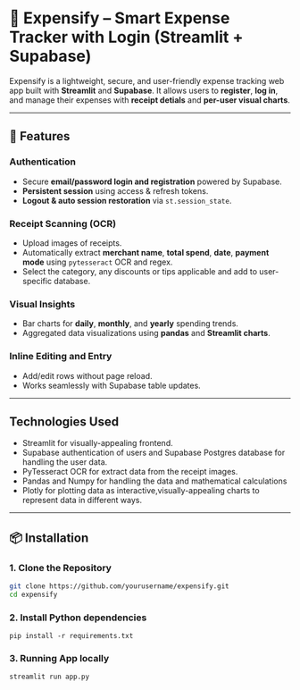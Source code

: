 # 💸 Expensify – Smart Expense Tracker with Login (Streamlit + Supabase)

Expensify is a lightweight, secure, and user-friendly expense tracking web app built with **Streamlit** and **Supabase**. It allows users to **register**, **log in**, and manage their expenses with **receipt detials** and **per-user visual charts**.

---

## 🚀 Features

### Authentication
- Secure **email/password login and registration** powered by Supabase.
- **Persistent session** using access & refresh tokens.
- **Logout & auto session restoration** via `st.session_state`.

### Receipt Scanning (OCR)
- Upload images of receipts.
- Automatically extract **merchant name**, **total spend**, **date**, **payment mode** using `pytesseract` OCR and regex.
- Select the category, any discounts or tips applicable and add to user-specific database.

### Visual Insights
- Bar charts for **daily**, **monthly**, and **yearly** spending trends.
- Aggregated data visualizations using **pandas** and **Streamlit charts**.

### Inline Editing and Entry
- Add/edit rows without page reload.
- Works seamlessly with Supabase table updates.

---

## Technologies Used
- Streamlit for visually-appealing frontend.
- Supabase authentication of users and Supabase Postgres database for handling the user data.
- PyTesseract OCR for extract data from the receipt images.
- Pandas and Numpy for handling the data and mathematical calculations
- Plotly for plotting data as interactive,visually-appealing charts to represent data in different ways.

---

## 📦 Installation

### 1. Clone the Repository
```bash
git clone https://github.com/yourusername/expensify.git
cd expensify
```
### 2. Install Python dependencies
```
pip install -r requirements.txt
```
### 3. Running App locally
```
streamlit run app.py
```

